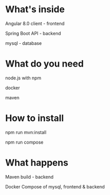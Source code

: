 # What's inside
Angular 8.0 client - frontend

Spring Boot API - backend

mysql - database

# What do you need

node.js with npm

docker

maven

# How to install
npm run mvn:install

npm run compose

# What happens
Maven build - backend

Docker Compose of mysql, frontend & backend
